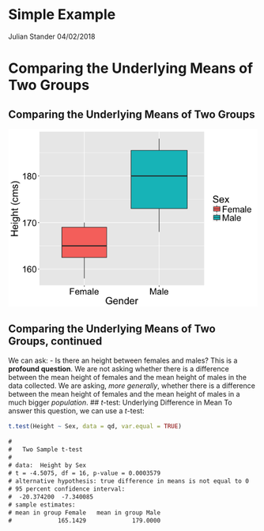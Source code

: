 Simple Example
================
Julian Stander
04/02/2018

Comparing the Underlying Means of Two Groups
============================================

Comparing the Underlying Means of Two Groups
--------------------------------------------

![](Simple_Example_2_files/figure-markdown_github/r-1.png)

Comparing the Underlying Means of Two Groups, continued
-------------------------------------------------------

We can ask: - Is there an height between females and males? This is a **profound question**. We are not asking whether there is a difference between the mean height of females and the mean height of males in the data collected. We are asking, *more generally*, whether there is a difference between the mean height of females and the mean height of males in a much bigger *population*. \#\# *t*-test: Underlying Difference in Mean To answer this question, we can use a *t*-test:

``` r
t.test(Height ~ Sex, data = qd, var.equal = TRUE)
```

    # 
    #   Two Sample t-test
    # 
    # data:  Height by Sex
    # t = -4.5075, df = 16, p-value = 0.0003579
    # alternative hypothesis: true difference in means is not equal to 0
    # 95 percent confidence interval:
    #  -20.374200  -7.340085
    # sample estimates:
    # mean in group Female   mean in group Male 
    #             165.1429             179.0000
